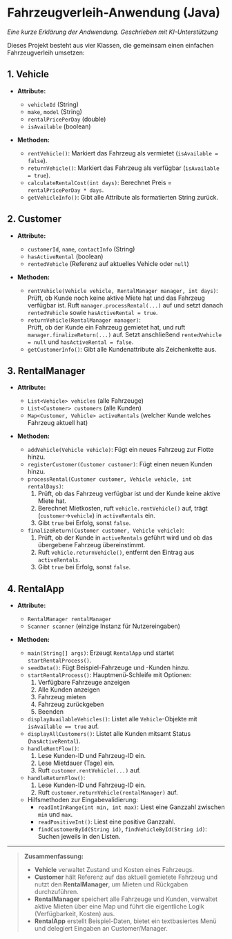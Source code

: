 # Fahrzeugverleih-Anwendung (Java)

*Eine kurze Erklärung der Andwendung. Geschrieben mit KI-Unterstützung*

Dieses Projekt besteht aus vier Klassen, die gemeinsam einen einfachen Fahrzeugverleih umsetzen:

## 1. Vehicle
- **Attribute:**  
  - `vehicleId` (String)  
  - `make`, `model` (String)  
  - `rentalPricePerDay` (double)  
  - `isAvailable` (boolean)  

- **Methoden:**  
  - `rentVehicle()`: Markiert das Fahrzeug als vermietet (`isAvailable = false`).  
  - `returnVehicle()`: Markiert das Fahrzeug als verfügbar (`isAvailable = true`).  
  - `calculateRentalCost(int days)`: Berechnet Preis = `rentalPricePerDay * days`.  
  - `getVehicleInfo()`: Gibt alle Attribute als formatierten String zurück.

## 2. Customer
- **Attribute:**  
  - `customerId`, `name`, `contactInfo` (String)  
  - `hasActiveRental` (boolean)  
  - `rentedVehicle` (Referenz auf aktuelles Vehicle oder `null`)  

- **Methoden:**  
  - `rentVehicle(Vehicle vehicle, RentalManager manager, int days)`:  
    Prüft, ob Kunde noch keine aktive Miete hat und das Fahrzeug verfügbar ist. Ruft `manager.processRental(...)` auf und setzt danach `rentedVehicle` sowie `hasActiveRental = true`.  
  - `returnVehicle(RentalManager manager)`:  
    Prüft, ob der Kunde ein Fahrzeug gemietet hat, und ruft `manager.finalizeReturn(...)` auf. Setzt anschließend `rentedVehicle = null` und `hasActiveRental = false`.  
  - `getCustomerInfo()`: Gibt alle Kundenattribute als Zeichenkette aus.

## 3. RentalManager
- **Attribute:**  
  - `List<Vehicle> vehicles` (alle Fahrzeuge)  
  - `List<Customer> customers` (alle Kunden)  
  - `Map<Customer, Vehicle> activeRentals` (welcher Kunde welches Fahrzeug aktuell hat)  

- **Methoden:**  
  - `addVehicle(Vehicle vehicle)`: Fügt ein neues Fahrzeug zur Flotte hinzu.  
  - `registerCustomer(Customer customer)`: Fügt einen neuen Kunden hinzu.  
  - `processRental(Customer customer, Vehicle vehicle, int rentalDays)`:  
    1. Prüft, ob das Fahrzeug verfügbar ist und der Kunde keine aktive Miete hat.  
    2. Berechnet Mietkosten, ruft `vehicle.rentVehicle()` auf, trägt (`customer`→`vehicle`) in `activeRentals` ein.  
    3. Gibt `true` bei Erfolg, sonst `false`.  
  - `finalizeReturn(Customer customer, Vehicle vehicle)`:  
    1. Prüft, ob der Kunde in `activeRentals` geführt wird und ob das übergebene Fahrzeug übereinstimmt.  
    2. Ruft `vehicle.returnVehicle()`, entfernt den Eintrag aus `activeRentals`.  
    3. Gibt `true` bei Erfolg, sonst `false`.

## 4. RentalApp
- **Attribute:**  
  - `RentalManager rentalManager`  
  - `Scanner scanner` (einzige Instanz für Nutzereingaben)  

- **Methoden:**  
  - `main(String[] args)`: Erzeugt `RentalApp` und startet `startRentalProcess()`.  
  - `seedData()`: Fügt Beispiel-Fahrzeuge und -Kunden hinzu.  
  - `startRentalProcess()`: Hauptmenü-Schleife mit Optionen:  
    1. Verfügbare Fahrzeuge anzeigen  
    2. Alle Kunden anzeigen  
    3. Fahrzeug mieten  
    4. Fahrzeug zurückgeben  
    5. Beenden  
  - `displayAvailableVehicles()`: Listet alle `Vehicle`-Objekte mit `isAvailable == true` auf.  
  - `displayAllCustomers()`: Listet alle Kunden mitsamt Status (`hasActiveRental`).  
  - `handleRentFlow()`:  
    1. Lese Kunden-ID und Fahrzeug-ID ein.  
    2. Lese Mietdauer (Tage) ein.  
    3. Ruft `customer.rentVehicle(...)` auf.  
  - `handleReturnFlow()`:  
    1. Lese Kunden-ID und Fahrzeug-ID ein.  
    2. Ruft `customer.returnVehicle(rentalManager)` auf.  
  - Hilfsmethoden zur Eingabevalidierung:  
    - `readIntInRange(int min, int max)`: Liest eine Ganzzahl zwischen `min` und `max`.  
    - `readPositiveInt()`: Liest eine positive Ganzzahl.  
    - `findCustomerById(String id)`, `findVehicleById(String id)`: Suchen jeweils in den Listen.

---

> **Zusammenfassung:**  
> - **Vehicle** verwaltet Zustand und Kosten eines Fahrzeugs.  
> - **Customer** hält Referenz auf das aktuell gemietete Fahrzeug und nutzt den **RentalManager**, um Mieten und Rückgaben durchzuführen.  
> - **RentalManager** speichert alle Fahrzeuge und Kunden, verwaltet aktive Mieten über eine Map und führt die eigentliche Logik (Verfügbarkeit, Kosten) aus.  
> - **RentalApp** erstellt Beispiel-Daten, bietet ein textbasiertes Menü und delegiert Eingaben an Customer/Manager.
